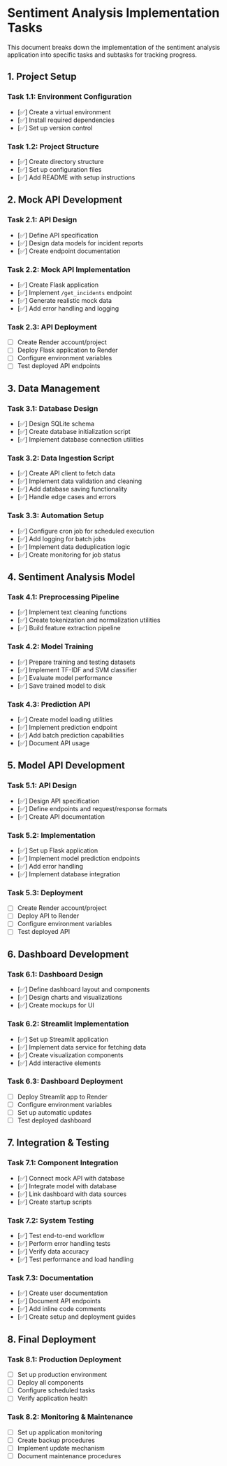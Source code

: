 # Sentiment Analysis Implementation Tasks

This document breaks down the implementation of the sentiment analysis application into specific tasks and subtasks for tracking progress.

## 1. Project Setup

### Task 1.1: Environment Configuration
- [✅] Create a virtual environment
- [✅] Install required dependencies
- [✅] Set up version control

### Task 1.2: Project Structure
- [✅] Create directory structure
- [✅] Set up configuration files
- [✅] Add README with setup instructions

## 2. Mock API Development

### Task 2.1: API Design
- [✅] Define API specification
- [✅] Design data models for incident reports
- [✅] Create endpoint documentation

### Task 2.2: Mock API Implementation
- [✅] Create Flask application
- [✅] Implement `/get_incidents` endpoint
- [✅] Generate realistic mock data
- [✅] Add error handling and logging

### Task 2.3: API Deployment
- [ ] Create Render account/project
- [ ] Deploy Flask application to Render
- [ ] Configure environment variables
- [ ] Test deployed API endpoints

## 3. Data Management

### Task 3.1: Database Design
- [✅] Design SQLite schema
- [✅] Create database initialization script
- [✅] Implement database connection utilities

### Task 3.2: Data Ingestion Script
- [✅] Create API client to fetch data
- [✅] Implement data validation and cleaning
- [✅] Add database saving functionality
- [✅] Handle edge cases and errors

### Task 3.3: Automation Setup
- [✅] Configure cron job for scheduled execution
- [✅] Add logging for batch jobs
- [✅] Implement data deduplication logic
- [✅] Create monitoring for job status

## 4. Sentiment Analysis Model

### Task 4.1: Preprocessing Pipeline
- [✅] Implement text cleaning functions
- [✅] Create tokenization and normalization utilities
- [✅] Build feature extraction pipeline

### Task 4.2: Model Training
- [✅] Prepare training and testing datasets
- [✅] Implement TF-IDF and SVM classifier
- [✅] Evaluate model performance
- [✅] Save trained model to disk

### Task 4.3: Prediction API
- [✅] Create model loading utilities
- [✅] Implement prediction endpoint
- [✅] Add batch prediction capabilities
- [✅] Document API usage

## 5. Model API Development

### Task 5.1: API Design
- [✅] Design API specification
- [✅] Define endpoints and request/response formats
- [✅] Create API documentation

### Task 5.2: Implementation
- [✅] Set up Flask application
- [✅] Implement model prediction endpoints
- [✅] Add error handling
- [✅] Implement database integration

### Task 5.3: Deployment
- [ ] Create Render account/project
- [ ] Deploy API to Render
- [ ] Configure environment variables
- [ ] Test deployed API

## 6. Dashboard Development

### Task 6.1: Dashboard Design
- [✅] Define dashboard layout and components
- [✅] Design charts and visualizations
- [✅] Create mockups for UI

### Task 6.2: Streamlit Implementation
- [✅] Set up Streamlit application
- [✅] Implement data service for fetching data
- [✅] Create visualization components
- [✅] Add interactive elements

### Task 6.3: Dashboard Deployment
- [ ] Deploy Streamlit app to Render
- [ ] Configure environment variables
- [ ] Set up automatic updates
- [ ] Test deployed dashboard

## 7. Integration & Testing

### Task 7.1: Component Integration
- [✅] Connect mock API with database
- [✅] Integrate model with database
- [✅] Link dashboard with data sources
- [✅] Create startup scripts

### Task 7.2: System Testing
- [✅] Test end-to-end workflow
- [✅] Perform error handling tests
- [✅] Verify data accuracy
- [✅] Test performance and load handling

### Task 7.3: Documentation
- [✅] Create user documentation
- [✅] Document API endpoints
- [✅] Add inline code comments
- [✅] Create setup and deployment guides

## 8. Final Deployment

### Task 8.1: Production Deployment
- [ ] Set up production environment
- [ ] Deploy all components
- [ ] Configure scheduled tasks
- [ ] Verify application health

### Task 8.2: Monitoring & Maintenance
- [ ] Set up application monitoring
- [ ] Create backup procedures
- [ ] Implement update mechanism
- [ ] Document maintenance procedures 